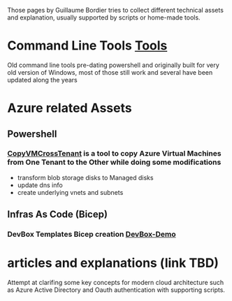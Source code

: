 <html>
<meta name="google-site-verification" content="O6a3XUVrky2UH1ImDuQMycZhvLMpAyacOcNat0iIdhk" />
</html>

Those pages by Guillaume Bordier tries to collect different technical assets and explanation, usually supported by scripts or home-made tools.

# Command Line Tools [Tools](./tools/README.md)

Old command line tools pre-dating powershell and originally built for very old version of Windows, most of those still work and several have been updated along the years


# Azure related Assets
## Powershell 
### [CopyVMCrossTenant](https://github.com/gbordier/CopyVMCrossTenant) is a tool to copy Azure Virtual Machines from One Tenant to the Other while doing some modifications 
- transform blob storage disks to Managed disks
- update dns info
- create underlying vnets and subnets

  
## Infras As Code (Bicep)
### DevBox Templates Bicep creation  [DevBox-Demo](https://github.com/gbordier/devbox-demo)

# articles and explanations (link TBD)
Attempt at clarifing some key concepts for modern cloud architecture such as Azure Active Directory and Oauth authentication with supporting scripts.
